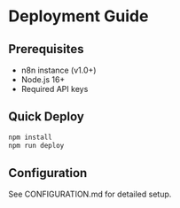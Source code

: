 # Deployment Guide

## Prerequisites
- n8n instance (v1.0+)
- Node.js 16+
- Required API keys

## Quick Deploy
```bash
npm install
npm run deploy
```

## Configuration
See CONFIGURATION.md for detailed setup.

